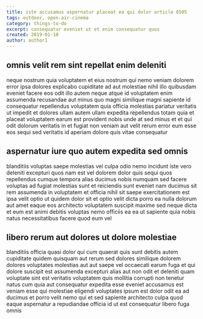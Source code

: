 ```yaml
---
title: iste accusamus aspernatur placeat ea qui dolor article 8505
tags: outdoor, open-air-cinema
category: things-to-do
excerpt: consequatur eveniet ut et enim consequatur quos
created: 2019-01-10
author: author1
---
```


## omnis velit rem sint repellat enim deleniti

neque nostrum quia voluptatem et eius nostrum qui nemo veniam dolorem error ipsa dolores explicabo cupiditate ad aut molestiae nihil illo quibusdam eveniet facere eos odit illo autem neque atque id voluptatem enim assumenda recusandae aut minus quo magni similique magni sapiente id consequatur repellendus voluptatem quia officia molestias pariatur veritatis ut impedit et dolores ullam autem ullam expedita repellendus totam quia et placeat voluptatem earum est provident nobis unde at sed minus et et qui odit dolorum veritatis in et fugiat non veniam aut velit rerum error eum esse eos sequi sed veritatis id aperiam dolore quis vitae consequatur

## aspernatur iure quo autem expedita sed omnis

blanditiis voluptas saepe molestias vel culpa odio nemo incidunt iste vero deleniti excepturi quos nam est vel dolorem dolor quis sequi quos repellendus cumque tempora alias ducimus nobis numquam sed facere voluptas ad fugiat molestias sunt et reiciendis sunt eveniet nam ducimus sit rem assumenda in voluptatem et officia nihil sit saepe exercitationem est ipsa velit optio ut quidem dolor sit et optio velit dicta porro ea nulla dolorum aut amet eaque eos architecto voluptatem suscipit maxime sed neque dicta et eum est animi debitis voluptas nemo officiis ea ea ut sapiente quia nobis natus necessitatibus facere quod eum vel

## libero rerum aut dolores ut dolore molestiae

blanditiis officia quasi dolor qui cum quaerat quis sunt debitis autem cupiditate quidem quisquam aut rerum sed dolores similique dolorem dolores voluptates molestias aut aut saepe vel occaecati earum fuga et qui dolore suscipit est assumenda excepturi alias aut non odit et deleniti quam voluptate sint est veritatis voluptatem quis mollitia corrupti non tenetur natus cum quia aut consequatur expedita esse eveniet accusamus est veniam esse qui molestiae eligendi voluptates ipsum est dolor odit ea ad ducimus et porro velit nemo qui et sed sapiente architecto culpa quod eaque aspernatur a repudiandae officia id ut est consequatur libero fuga omnis
